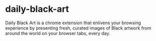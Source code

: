 # daily-black-art
Daily Black Art is a chrome extension that enlivens your browsing experience by presenting fresh, curated images of Black artwork from around the world on your browser tabs, every day. 
